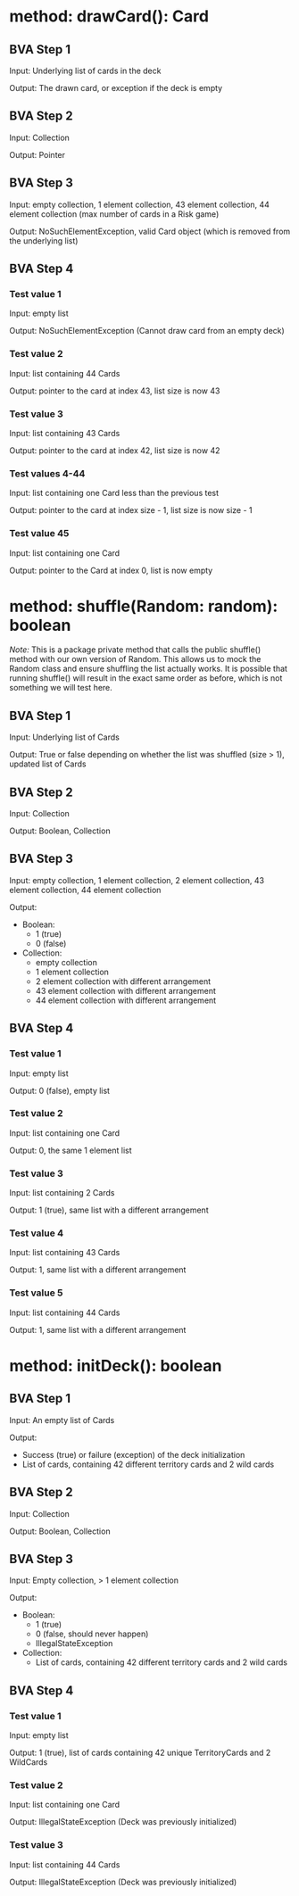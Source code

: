 # method: drawCard(): Card

## BVA Step 1
Input: Underlying list of cards in the deck

Output: The drawn card, or exception if the deck is empty

## BVA Step 2
Input: Collection

Output: Pointer

## BVA Step 3
Input: empty collection, 1 element collection, 43 element collection, 44 element collection (max number of cards in a Risk game)

Output: NoSuchElementException, valid Card object (which is removed from the underlying list)

## BVA Step 4
### Test value 1
Input: empty list

Output: NoSuchElementException (Cannot draw card from an empty deck)

### Test value 2
Input: list containing 44 Cards

Output: pointer to the card at index 43, list size is now 43

### Test value 3
Input: list containing 43 Cards

Output: pointer to the card at index 42, list size is now 42

### Test values 4-44
Input: list containing one Card less than the previous test

Output: pointer to the card at index size - 1, list size is now size - 1

### Test value 45
Input: list containing one Card

Output: pointer to the Card at index 0, list is now empty


# method: shuffle(Random: random): boolean
*Note:* This is a package private method that calls the public shuffle() method with our own version of Random. This allows us to mock the Random class and ensure shuffling the list actually works. It is possible that running shuffle() will result in the exact same order as before, which is not something we will test here.

## BVA Step 1
Input: Underlying list of Cards

Output: True or false depending on whether the list was shuffled (size > 1), updated list of Cards

## BVA Step 2
Input: Collection

Output: Boolean, Collection

## BVA Step 3
Input: empty collection, 1 element collection, 2 element collection, 43 element collection, 44 element collection

Output: 
- Boolean: 
  - 1 (true)
  - 0 (false)
- Collection:
  - empty collection
  - 1 element collection
  - 2 element collection with different arrangement
  - 43 element collection with different arrangement
  - 44 element collection with different arrangement

## BVA Step 4
### Test value 1
Input: empty list

Output: 0 (false), empty list

### Test value 2
Input: list containing one Card

Output: 0, the same 1 element list

### Test value 3
Input: list containing 2 Cards

Output: 1 (true), same list with a different arrangement

### Test value 4
Input: list containing 43 Cards

Output: 1, same list with a different arrangement

### Test value 5
Input: list containing 44 Cards

Output: 1, same list with a different arrangement


# method: initDeck(): boolean

## BVA Step 1
Input: An empty list of Cards

Output:
- Success (true) or failure (exception) of the deck initialization
- List of cards, containing 42 different territory cards and 2 wild cards

## BVA Step 2
Input: Collection

Output: Boolean, Collection

## BVA Step 3
Input: Empty collection, > 1 element collection

Output:
- Boolean:
  - 1 (true)
  - 0 (false, should never happen)
  - IllegalStateException
- Collection:
  - List of cards, containing 42 different territory cards and 2 wild cards

## BVA Step 4
### Test value 1
Input: empty list

Output: 1 (true), list of cards containing 42 unique TerritoryCards and 2 WildCards

### Test value 2
Input: list containing one Card

Output: IllegalStateException (Deck was previously initialized)

### Test value 3
Input: list containing 44 Cards

Output: IllegalStateException (Deck was previously initialized)